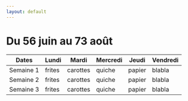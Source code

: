 ```yaml
---
layout: default
---
```


# Du 56 juin au 73 août

Dates   |   Lundi    |   Mardi   |   Mercredi   |   Jeudi    |   Vendredi   |
--------|------------|-----------|--------------|------------|--------------|
Semaine 1 |   frites | carottes  |     quiche   |    papier  | blabla       |
Semaine 2 |    frites | carottes  |     quiche   |    papier  | blabla       |
Semaine 3 |     frites | carottes  |     quiche   |    papier  | blabla       |